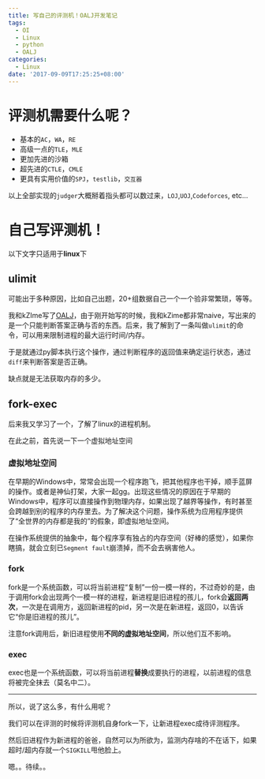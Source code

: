 ```yaml
---
title: 写自己的评测机！OALJ开发笔记
tags:
  - OI
  - Linux
  - python
  - OALJ
categories:
  - Linux
date: '2017-09-09T17:25:25+08:00'
---
```


# 评测机需要什么呢？

- 基本的`AC`，`WA`，`RE`
- 高级一点的`TLE`，`MLE`
- 更加先进的沙箱
- 超先进的`CTLE`，`CMLE`
- 更具有实用价值的`SPJ`，`testlib`，`交互器`

<!--more-->

以上全部实现的`judger`大概掰着指头都可以数过来，`LOJ`,`UOJ`,`Codeforces`, etc...

# 自己写评测机！

以下文字只适用于**linux**下

## ulimit

可能出于多种原因，比如自己出题，20+组数据自己一个一个验非常繁琐，等等。

我和kZIme写了[OALJ](https://github.com/kZime/OALJ)，由于刚开始写的时候，我和kZime都非常naive，写出来的是一个只能判断答案正确与否的东西。后来，我了解到了一条叫做`ulimit`的命令，可以用来限制进程的最大运行时间/内存。

于是就通过py脚本执行这个操作，通过判断程序的返回值来确定运行状态，通过`diff`来判断答案是否正确。

缺点就是无法获取内存的多少。

## fork-exec

后来我又学习了一个，了解了linux的进程机制。

在此之前，首先说一下一个虚拟地址空间

### 虚拟地址空间

在早期的Windows中，常常会出现一个程序跑飞，把其他程序也干掉，顺手蓝屏的操作。或者是神仙打架，大家一起gg。出现这些情况的原因在于早期的Windows中，程序可以直接操作到物理内存，如果出现了越界等操作，有时甚至会跨越到别的程序的内存里去。为了解决这个问题，操作系统为应用程序提供了“全世界的内存都是我的”的假象，即虚拟地址空间。

在操作系统提供的抽象中，每个程序享有独占的内存空间（好棒的感觉），如果你瞎搞，就会立刻已`Segment fault`崩溃掉，而不会去祸害他人。

### fork

fork是一个系统函数，可以将当前进程“复制”一份一模一样的，不过奇妙的是，由于调用fork会出现两个一模一样的进程，新进程是旧进程的孩儿，fork会**返回两次**，一次是在调用方，返回新进程的pid，另一次是在新进程，返回0，以告诉它“你是旧进程的孩儿”。

注意fork调用后，新旧进程使用**不同的虚拟地址空间**，所以他们互不影响。

### exec

exec也是一个系统函数，可以将当前进程**替换**成要执行的进程，以前进程的信息将被完全抹去（莫名中二）。

---

所以，说了这么多，有什么用呢？

我们可以在评测的时候将评测机自身fork一下，让新进程exec成待评测程序。

然后旧进程作为新进程的爸爸，自然可以为所欲为，监测内存啥的不在话下，如果超时/超内存就一个`SIGKILL`甩他脸上。

嗯。。待续。。
